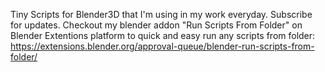 Tiny Scripts for Blender3D that I'm using in my work everyday.
Subscribe for updates.
Checkout my blender addon "Run Scripts From Folder" on Blender Extentions platform to quick and easy run any scripts from folder:
https://extensions.blender.org/approval-queue/blender-run-scripts-from-folder/
